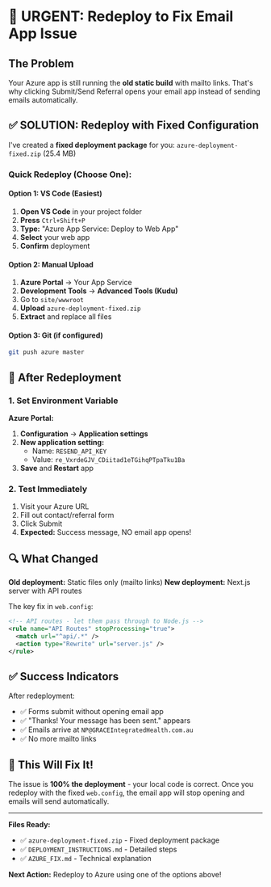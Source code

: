 # 🚨 URGENT: Redeploy to Fix Email App Issue

## The Problem
Your Azure app is still running the **old static build** with mailto links. That's why clicking Submit/Send Referral opens your email app instead of sending emails automatically.

## ✅ SOLUTION: Redeploy with Fixed Configuration

I've created a **fixed deployment package** for you: `azure-deployment-fixed.zip` (25.4 MB)

### Quick Redeploy (Choose One):

#### Option 1: VS Code (Easiest)
1. **Open VS Code** in your project folder
2. **Press** `Ctrl+Shift+P`
3. **Type:** "Azure App Service: Deploy to Web App"
4. **Select** your web app
5. **Confirm** deployment

#### Option 2: Manual Upload
1. **Azure Portal** → Your App Service
2. **Development Tools** → **Advanced Tools (Kudu)**
3. Go to `site/wwwroot`
4. **Upload** `azure-deployment-fixed.zip`
5. **Extract** and replace all files

#### Option 3: Git (if configured)
```bash
git push azure master
```

## 🔧 After Redeployment

### 1. Set Environment Variable
**Azure Portal:**
1. **Configuration** → **Application settings**
2. **New application setting:**
   - Name: `RESEND_API_KEY`
   - Value: `re_VxrdeGJV_CDiitad1eTGihqPTpaTku1Ba`
3. **Save** and **Restart** app

### 2. Test Immediately
1. Visit your Azure URL
2. Fill out contact/referral form
3. Click Submit
4. **Expected:** Success message, NO email app opens!

## 🔍 What Changed

**Old deployment:** Static files only (mailto links)
**New deployment:** Next.js server with API routes

The key fix in `web.config`:
```xml
<!-- API routes - let them pass through to Node.js -->
<rule name="API Routes" stopProcessing="true">
  <match url="^api/.*" />
  <action type="Rewrite" url="server.js" />
</rule>
```

## ✅ Success Indicators

After redeployment:
- ✅ Forms submit without opening email app
- ✅ "Thanks! Your message has been sent." appears
- ✅ Emails arrive at `NP@GRACEIntegratedHealth.com.au`
- ✅ No more mailto links

## 🚨 This Will Fix It!

The issue is **100% the deployment** - your local code is correct. Once you redeploy with the fixed `web.config`, the email app will stop opening and emails will send automatically.

---

**Files Ready:**
- ✅ `azure-deployment-fixed.zip` - Fixed deployment package
- ✅ `DEPLOYMENT_INSTRUCTIONS.md` - Detailed steps
- ✅ `AZURE_FIX.md` - Technical explanation

**Next Action:** Redeploy to Azure using one of the options above!
